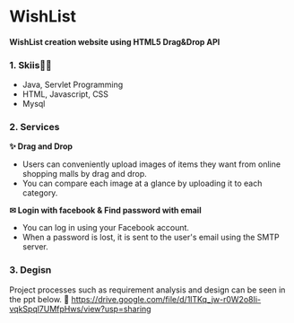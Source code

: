 # WishList
#### WishList creation website using HTML5 Drag&Drop API

### 1. Skiis👩‍💻 
- Java, Servlet Programming
- HTML, Javascript, CSS
- Mysql

### 2. Services
**✨ Drag and Drop**
- Users can conveniently upload images of items they want from online shopping malls by drag and drop.
- You can compare each image at a glance by uploading it to each category.

**✉ Login with facebook & Find password with email**
- You can log in using your Facebook account.
- When a password is lost, it is sent to the user's email using the SMTP server.

### 3. Degisn
Project processes such as requirement analysis and design can be seen in the ppt below.
🔗 https://drive.google.com/file/d/1lTKq_jw-r0W2o8Ii-vqkSpql7UMfpHws/view?usp=sharing
